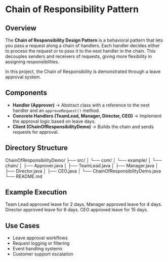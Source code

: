 # Chain of Responsibility Pattern

## Overview
The **Chain of Responsibility Design Pattern** is a behavioral pattern that lets you pass a request along a chain of handlers. Each handler decides either to process the request or to pass it to the next handler in the chain. This decouples senders and receivers of requests, giving more flexibility in assigning responsibilities.

In this project, the Chain of Responsibility is demonstrated through a leave approval system.

## Components
- **Handler (Approver)** → Abstract class with a reference to the next handler and an `approveRequest()` method.
- **Concrete Handlers (TeamLead, Manager, Director, CEO)** → Implement the approval logic based on leave days.
- **Client (ChainOfResponsibilityDemo)** → Builds the chain and sends requests for approval.

## Directory Structure
ChainOfResponsibilityDemo/
├── src/
│ └── com/
│ └── example/
│ └── chain/
│ ├── Approver.java
│ ├── TeamLead.java
│ ├── Manager.java
│ ├── Director.java
│ ├── CEO.java
│ └── ChainOfResponsibilityDemo.java
└── README.md

## Example Execution
Team Lead approved leave for 2 days.
Manager approved leave for 4 days.
Director approved leave for 8 days.
CEO approved leave for 15 days.

## Use Cases
- Leave approval workflows
- Request logging or filtering
- Event handling systems
- Customer support escalation